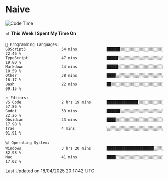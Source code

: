 # Naive
<!-- ## 日拱一卒，功不唐捐 -->
<!-- [![GitHub Streak](https://streak-stats.demolab.com/?user=XiaoXKKK)](https://git.io/streak-stats) -->
<!--START_SECTION:waka-->
![Code Time](http://img.shields.io/badge/Code%20Time-364%20hrs%203%20mins-blue)

📊 **This Week I Spent My Time On** 

```text
💬 Programming Languages: 
GDScript3                54 mins             ██████░░░░░░░░░░░░░░░░░░░   22.46 % 
TypeScript               47 mins             █████░░░░░░░░░░░░░░░░░░░░   19.80 % 
Markdown                 44 mins             █████░░░░░░░░░░░░░░░░░░░░   18.59 % 
Other                    38 mins             ████░░░░░░░░░░░░░░░░░░░░░   16.17 % 
Bash                     22 mins             ██░░░░░░░░░░░░░░░░░░░░░░░   09.15 % 

🔥 Editors: 
VS Code                  2 hrs 19 mins       ██████████████░░░░░░░░░░░   57.86 % 
Godot                    53 mins             ██████░░░░░░░░░░░░░░░░░░░   22.26 % 
Obsidian                 43 mins             ████░░░░░░░░░░░░░░░░░░░░░   17.98 % 
Trae                     4 mins              ░░░░░░░░░░░░░░░░░░░░░░░░░   01.91 % 

💻 Operating System: 
Windows                  3 hrs 20 mins       █████████████████████░░░░   82.98 % 
Mac                      41 mins             ████░░░░░░░░░░░░░░░░░░░░░   17.02 % 
```


 Last Updated on 18/04/2025 20:17:42 UTC
<!--END_SECTION:waka-->
